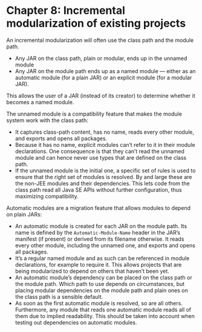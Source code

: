 # Chapter 8: Incremental modularization of existing projects

An incremental modularization will often use the class path and the module path.
  - Any JAR on the class path, plain or modular, ends up in the unnamed module
  - Any JAR on the module path ends up as a named module — either as an automatic module (for a plain JAR) or an explicit module (for a modular JAR).

This allows the user of a JAR (instead of its creator) to determine whether it becomes a named module.

The unnamed module is a compatibility feature that makes the module system work with the class path:

  - It captures class-path content, has no name, reads every other module, and exports and opens all packages.
  - Because it has no name, explicit modules can’t refer to it in their module declarations. One consequence is that they can’t read the unnamed module and can hence never use types that are defined on the class path.
  - If the unnamed module is the initial one, a specific set of rules is used to ensure that the right set of modules is resolved. By and large these are the non-JEE modules and their dependencies. This lets code from the class path read all Java SE APIs without further configuration, thus maximizing compatibility.

Automatic modules are a migration feature that allows modules to depend on plain JARs:

  - An automatic module is created for each JAR on the module path. Its name is defined by the `Automatic-Module-Name` header in the JAR’s manifest (if present) or derived from its filename otherwise. It reads every other module, including the unnamed one, and exports and opens all packages.
  - It’s a regular named module and as such can be referenced in module declarations, for example to require it. This allows projects that are being modularized to depend on others that haven’t been yet.
  - An automatic module’s dependency can be placed on the class path or the module path. Which path to use depends on circumstances, but placing modular dependencies on the module path and plain ones on the class path is a sensible default.
  - As soon as the first automatic module is resolved, so are all others. Furthermore, any module that reads one automatic module reads all of them due to implied readability. This should be taken into account when testing out dependencies on automatic modules.
